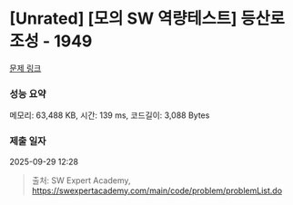 # [Unrated] [모의 SW 역량테스트] 등산로 조성 - 1949 

[문제 링크](https://swexpertacademy.com/main/code/problem/problemDetail.do?contestProbId=AV5PoOKKAPIDFAUq) 

### 성능 요약

메모리: 63,488 KB, 시간: 139 ms, 코드길이: 3,088 Bytes

### 제출 일자

2025-09-29 12:28



> 출처: SW Expert Academy, https://swexpertacademy.com/main/code/problem/problemList.do